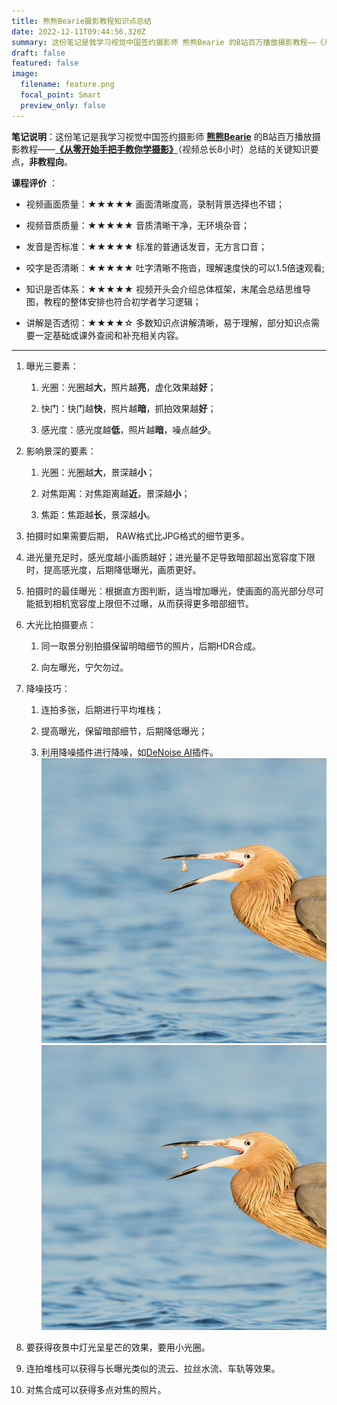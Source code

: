 ```yaml
---
title: 熊熊Bearie摄影教程知识点总结
date: 2022-12-11T09:44:56.320Z
summary: 这份笔记是我学习视觉中国签约摄影师 熊熊Bearie 的B站百万播放摄影教程——《从零开始手把手教你学摄影》（视频总长8小时）总结的关键知识要点，非教程向。
draft: false
featured: false
image:
  filename: feature.png
  focal_point: Smart
  preview_only: false
---
```

**笔记说明**：这份笔记是我学习视觉中国签约摄影师 [**熊熊Bearie**](https://space.bilibili.com/96625571) 的B站百万播放摄影教程——[**《从零开始手把手教你学摄影》**](https://www.bilibili.com/video/BV1pv411H78e?p=1)（视频总长8小时）总结的关键知识要点，**非教程向**。

**课程评价** ：

- 视频画面质量：★★★★★ 画面清晰度高，录制背景选择也不错；
  
- 视频音质质量：★★★★★ 音质清晰干净，无环境杂音；
  
- 发音是否标准：★★★★★ 标准的普通话发音，无方言口音；
  
- 咬字是否清晰：★★★★★ 吐字清晰不拖沓，理解速度快的可以1.5倍速观看;
  
- 知识是否体系：★★★★★ 视频开头会介绍总体框架，末尾会总结思维导图，教程的整体安排也符合初学者学习逻辑；
  
- 讲解是否透彻：★★★★☆ 多数知识点讲解清晰，易于理解，部分知识点需要一定基础或课外查阅和补充相关内容。
  

---

1. 曝光三要素：
  
    1. 光圈：光圈越**大**，照片越**亮**，虚化效果越**好**；
    
    2. 快门：快门越**快**，照片越**暗**，抓拍效果越**好**；
    
    3. 感光度：感光度越**低**，照片越**暗**，噪点越**少**。
    
2. 影响景深的要素：
  
    1. 光圈：光圈越**大**，景深越**小**；
    
    2. 对焦距离：对焦距离越**近**，景深越**小**；
    
    3. 焦距：焦距越**长**，景深越**小**。
    
3. 拍摄时如果需要后期， RAW格式比JPG格式的细节更多。
  
4. 进光量充足时，感光度越小画质越好；进光量不足导致暗部超出宽容度下限时，提高感光度，后期降低曝光，画质更好。
  
5. 拍摄时的最佳曝光：根据直方图判断，适当增加曝光，使画面的高光部分尽可能抵到相机宽容度上限但不过曝，从而获得更多暗部细节。
  
6. 大光比拍摄要点：
  
    1. 同一取景分别拍摄保留明暗细节的照片，后期HDR合成。
      
    2. 向左曝光，宁欠勿过。
    
7. 降噪技巧：
  
    1. 连拍多张，后期进行平均堆栈；
    
    2. 提高曝光，保留暗部细节，后期降低曝光；
    
    3. 利用降噪插件进行降噪，如[DeNoise AI](https://www.topazlabs.com/denoise-ai)插件。
    ![](denoise_ai_before.jpg)![](denoise_ai_after.jpg)
    
8. 要获得夜景中灯光呈星芒的效果，要用小光圈。
  
9. 连拍堆栈可以获得与长曝光类似的流云、拉丝水流、车轨等效果。
  
10. 对焦合成可以获得多点对焦的照片。